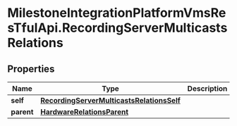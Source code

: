 # MilestoneIntegrationPlatformVmsResTfulApi.RecordingServerMulticastsRelations

## Properties
Name | Type | Description | Notes
------------ | ------------- | ------------- | -------------
**self** | [**RecordingServerMulticastsRelationsSelf**](RecordingServerMulticastsRelationsSelf.md) |  | [optional] 
**parent** | [**HardwareRelationsParent**](HardwareRelationsParent.md) |  | [optional] 
